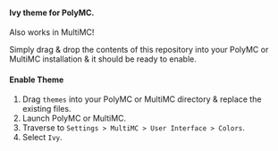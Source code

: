 
#### Ivy theme for PolyMC.
Also works in MultiMC!

Simply drag & drop the contents of this repository into your PolyMC or MultiMC installation & it should be ready to enable.

#### Enable Theme

1. Drag `themes` into your PolyMC or MultiMC directory & replace the existing files.
2. Launch PolyMC or MultiMC.
3. Traverse to `Settings > MultiMC > User Interface > Colors`.
4. Select `Ivy`.
